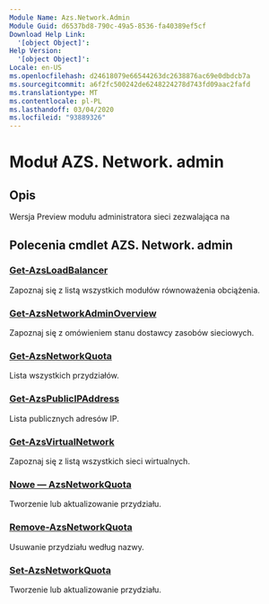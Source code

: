 ```yaml
---
Module Name: Azs.Network.Admin
Module Guid: d6537bd8-790c-49a5-8536-fa40389ef5cf
Download Help Link:
  '[object Object]': 
Help Version:
  '[object Object]': 
Locale: en-US
ms.openlocfilehash: d24618079e66544263dc2638876ac69e0dbdcb7a
ms.sourcegitcommit: a6f2fc500242de6248224278d743fd09aac2fafd
ms.translationtype: MT
ms.contentlocale: pl-PL
ms.lasthandoff: 03/04/2020
ms.locfileid: "93889326"
---
```

# Moduł AZS. Network. admin
## Opis
Wersja Preview modułu administratora sieci zezwalająca na  

## Polecenia cmdlet AZS. Network. admin
### [Get-AzsLoadBalancer](Get-AzsLoadBalancer.md)
Zapoznaj się z listą wszystkich modułów równoważenia obciążenia.

### [Get-AzsNetworkAdminOverview](Get-AzsNetworkAdminOverview.md)
Zapoznaj się z omówieniem stanu dostawcy zasobów sieciowych.

### [Get-AzsNetworkQuota](Get-AzsNetworkQuota.md)
Lista wszystkich przydziałów.

### [Get-AzsPublicIPAddress](Get-AzsPublicIPAddress.md)
Lista publicznych adresów IP.

### [Get-AzsVirtualNetwork](Get-AzsVirtualNetwork.md)
Zapoznaj się z listą wszystkich sieci wirtualnych.

### [Nowe — AzsNetworkQuota](New-AzsNetworkQuota.md)
Tworzenie lub aktualizowanie przydziału.

### [Remove-AzsNetworkQuota](Remove-AzsNetworkQuota.md)
Usuwanie przydziału według nazwy.

### [Set-AzsNetworkQuota](Set-AzsNetworkQuota.md)
Tworzenie lub aktualizowanie przydziału.

